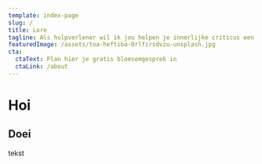 ```yaml
---
template: index-page
slug: /
title: Lore
tagline: Als hulpverlener wil ik jou helpen je innerlijke criticus een halt toe te roepen en je ondersteunen in het leren zachter te zijn voor jezelf. Om zo weer helemaal in jezelf te kunnen geloven.
featuredImage: /assets/toa-heftiba-0rlfirsdvzu-unsplash.jpg
cta:
  ctaText: Plan hier je gratis bloesemgesprek in
  ctaLink: /about
---
```

# Hoi

## Doei

tekst

